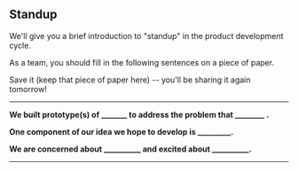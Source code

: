 ## Standup

We'll give you a brief introduction to "standup" in the product development cycle.

As a team, you should fill in the following sentences on a piece of paper.

Save it (keep that piece of paper here) -- you'll be sharing it again tomorrow!

---

**We built prototype(s) of _______ to address the problem that ________ .**

**One component of our idea we hope to develop is _________.**

**We are concerned about __________ and excited about __________.**



---

